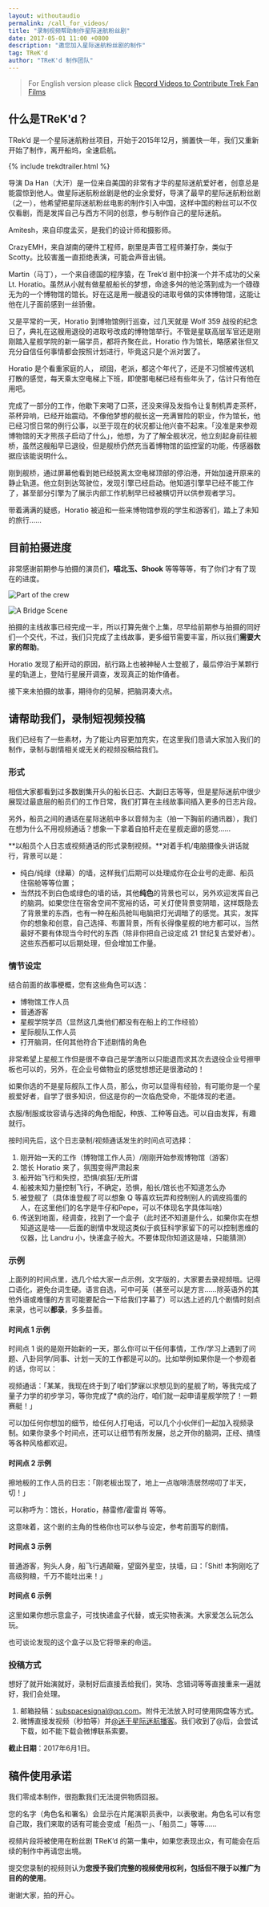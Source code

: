 ```yaml
---
layout: withoutaudio
permalink: /call_for_videos/
title: "录制视频帮助制作星际迷航粉丝剧"
date: 2017-05-01 11:00 +0800
description: "邀您加入星际迷航粉丝剧的制作"
tag: TReK'd 
author: "TReK'd 制作团队"
---
```


> For English version please click [Record Videos to Contribute Trek Fan Films](http://trekin.space/call_for_videos_en/)

## 什么是TReK'd？

TRek’d 是一个星际迷航粉丝项目，开始于2015年12月，搁置快一年，我们又重新开始了制作，离开船坞，全速启航。

{% include trekdtrailer.html %}

导演 Da Han（大汗）是一位来自美国的非常有才华的星际迷航爱好者，创意总是能震惊到他人。做星际迷航粉丝剧是他的业余爱好，导演了最早的星际迷航粉丝剧（之一），他希望把星际迷航粉丝电影的制作引入中国，这样中国的粉丝可以不仅仅看剧，而是发挥自己与西方不同的创意，参与制作自己的星际迷航。

Amitesh，来自印度孟买，是我们的设计师和摄影师。

CrazyEMH，来自湖南的硬件工程师，剧里是声音工程师兼打杂，类似于Scotty。比较害羞一直拒绝表演，可能会声音出镜。

Martin（马丁），一个来自德国的程序猿，在 Trek’d 剧中扮演一个并不成功的父亲Lt. Horatio。虽然从小就有做星舰船长的梦想，命途多舛的他沦落到成为一个碌碌无为的一个博物馆的馆长。好在这是用一艘退役的进取号做的实体博物馆，这能让他在儿子面前感到一丝骄傲。

又是平常的一天，Horatio 到博物馆例行巡查，过几天就是 Wolf 359 战役的纪念日了，典礼在这艘用退役的进取号改成的博物馆举行。不管是星联高层军官还是刚刚踏入星舰学院的新一届学员，都将齐聚在此，Horatio 作为馆长，略感紧张但又充分自信任何事情都会按照计划进行，毕竟这只是个派对罢了。

Horatio 是个看重家庭的人， 顽固，老派，都这个年代了，还是不习惯被传送机打散的感觉，每天乘太空电梯上下班，即使那电梯已经有些年头了，估计只有他在用吧。

完成了一部分的工作，他歇下来喝了口茶，还没来得及发指令让复制机弄走茶杯，茶杯异响，已经开始震动。不像他梦想的舰长这一充满冒险的职业，作为馆长，他已经习惯日常的例行公事，以至于现在的状况都让他兴奋不起来。「没准是来参观博物馆的天才熊孩子启动了什么」，他想，为了了解全舰状况，他立刻起身前往舰桥，虽然这艘船早已退役，但是舰桥仍然充当着博物馆的监控室的功能，传感器数据应该能说明什么。

刚到舰桥，通过屏幕他看到她已经脱离太空电梯顶部的停泊港，开始加速开原来的静止轨道。他立刻到达驾驶位，发现引擎已经启动。他知道引擎早已经不能工作了，甚至部分引擎为了展示内部工作机制早已经被横切开以供参观者学习。

带着满满的疑惑，Horatio 被迫和一些来博物馆参观的学生和游客们，踏上了未知的旅行……

## 目前拍摄进度

非常感谢前期参与拍摄的演员们，**喵北玉、Shook** 等等等等，有了你们才有了现在的进度。

 ![Part of the crew](http://telegra.ph/file/83575d7519d88246bfa82.jpg)

 ![A Bridge Scene](http://telegra.ph/file/9e82aeb682418a5547204.jpg)

拍摄的主线故事已经完成一半，所以打算先做个上集，尽早给前期参与拍摄的同好们一个交代，不过，我们只完成了主线故事，更多细节需要丰富，所以我们**需要大家的帮助**。

Horatio 发现了船开动的原因，航行路上也被神秘人士登舰了，最后停泊于某颗行星的轨道上，登陆行星展开调查，发现真正的始作俑者。

接下来未拍摄的故事，期待你的见解，把脑洞凑大点。

## 请帮助我们，录制短视频投稿

我们已经有了一些素材，为了能让内容更加充实，在这里我们恳请大家加入我们的制作，录制与剧情相关或无关的视频投稿给我们。

### 形式

相信大家都看到过多数剧集开头的船长日志、大副日志等等，但是星际迷航中很少展现过最底层的船员们的工作日常，我们打算在主线故事间插入更多的日志片段。

另外，船员之间的通话在星际迷航中多以音频为主（拍一下胸前的通讯器），我们在想为什么不用视频通话？想象一下拿着自拍杆走在星舰走廊的感觉……

**以船员个人日志或视频通话的形式录制视频。**对着手机/电脑摄像头讲话就行，背景可以是：

* 纯白/纯绿（绿幕）的墙，这样我们后期可以处理成你在企业号的走廊、船员住宿舱等等位置；
* 当然找不到白色或绿色的墙的话，其他**纯色**的背景也可以，另外欢迎发挥自己的脑洞。如果您住在宿舍空间不宽裕的话，可关灯使背景变阴暗，这样既隐去了背景里的东西，也有一种在船员舱叫电脑把灯光调暗了的感觉。其实，发挥你的想象和创意，自己选择、布置背景，所有长得像星舰的地方都可以，当然最好不要有体现当今时代的东西（除非你把自己设定成 21 世纪复古爱好者）。这些东西都可以后期处理，但会增加工作量。

### 情节设定

结合前面的故事梗概，您有这些角色可以选：

* 博物馆工作人员
* 普通游客
* 星舰学院学员（显然这几类他们都没有在船上的工作经验）
* 星际舰队工作人员
* 打开脑洞，任何其他符合下述剧情的角色

非常希望上星舰工作但是很不幸自己是学渣所以只能退而求其次去退役企业号擦甲板也可以的，另外，在企业号做物业的感觉想想还是很激动的！

如果你选的不是星际舰队工作人员，那么，你可以显得有经验，有可能你是一个星舰爱好者，自学了很多知识，但这是你的一次临危受命，不能体现的老道。

衣服/制服或妆容请与选择的角色相配，种族、工种等自选。可以自由发挥，有趣就行。

按时间先后，这个日志录制/视频通话发生的时间点可选择：

1. 刚开始一天的工作（博物馆工作人员）/刚刚开始参观博物馆（游客）
2. 馆长 Horatio 来了，氛围变得严肃起来
3. 船开始飞行和失控，恐惧/疯狂/无所谓 
4. 船被未知力量控制飞行，不确定，恐惧，船长/馆长也不知道怎么办
5. 被登舰了（具体谁登舰了可以想象 Q 等喜欢玩弄和控制别人的调皮捣蛋的人，在这里他们的名字是牛仔和Pepe，可以不体现名字具体叫啥）
6. 传送到地面，经调查，找到了一个盒子（此时还不知道是什么，如果你实在想知道这是啥——后面的剧情中发现这类似于疯狂科学家留下的可以控制思维的仪器，比 Landru 小，快递盒子般大。不要体现你知道这是啥，只能猜测）

### 示例

上面列的时间点里，选几个给大家一点示例，文字版的，大家要去录视频哦。记得口语化，避免台词生硬。语言自选，可中可英（甚至可以是方言……除英语外的其他外语或难懂的方言可能要配合一下给我们字幕了）可以选上述的几个剧情时刻点来录，也可以**都录**，多多益善。

#### 时间点 1 示例

时间点 1 说的是刚开始新的一天，那么你可以干任何事情，工作/学习上遇到了问题、八卦同学/同事、计划一天的工作都是可以的。比如举例如果你是一个参观者的话，你可以：

视频通话：「某某，我现在终于到了咱们梦寐以求想见到的星舰了哟，等我完成了量子力学的初步学习，等你完成了*病的治疗，咱们就一起申请星舰学院了！一颗赛艇！」

可以加任何你想加的细节，给任何人打电话，可以几个小伙伴们一起加入视频录制。如果你录多个时间点，还可以让细节有所发展，总之开你的脑洞，正经、搞怪等各种风格都欢迎。

#### 时间点 2 示例

擦地板的工作人员的日志：「刚老板出现了，地上一点咖啡渍居然唠叨了半天，切！」

可以称呼为：馆长，Horatio，赫雷修/霍雷肖 等等。

这意味着，这个剧的主角的性格你也可以参与设定，参考前面写的剧情。

#### 时间点 3 示例

普通游客，狗头人身，船飞行遇颠簸，望窗外星空，扶墙，曰：「Shit! 本狗刚吃了高级狗粮，千万不能吐出来！」

#### 时间点 6 示例

这里如果你想示意盒子，可找快递盒子代替，或无实物表演。大家爱怎么玩怎么玩。

也可谈论发现的这个盒子以及它将带来的命运。

### 投稿方式

想好了就开始演就好，录制好后直接丢给我们，笑场、念错词等等直接重来一遍就好，我们会处理。

1. 邮箱投稿：[subspacesignal@qq.com](mailto:subspacesignal@qq.com)。附件无法放入时可使用网盘等方式。
2. 微博直接发视频（秒拍等）并[@迷于星际迷航播客](http://weibo.com/lostinst)。我们收到了@后，会尝试下载，如不能下载会微博联系索要。

**截止日期**：2017年6月1日。

## 稿件使用承诺

我们零成本制作，很抱歉我们无法提供物质回报。

您的名字（角色名和署名）会显示在片尾演职员表中，以表敬谢。角色名可以有您自己取，我们来取的话有可能会变成「船员一」、「船员二」等等……

视频片段将被使用在粉丝剧 TReK’d 的第一集中，如果您表现出众，有可能会在后续的制作中再请您出境。

提交您录制的视频则认为**您授予我们完整的视频使用权利，包括但不限于以推广为目的的使用**。

谢谢大家，拍的开心。

